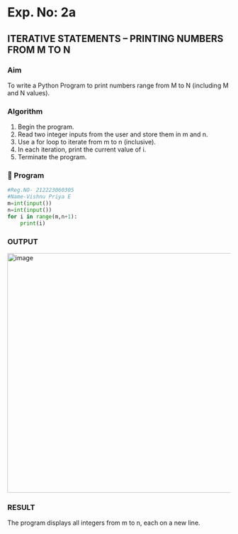 # Exp. No: 2a  
## ITERATIVE STATEMENTS – PRINTING NUMBERS FROM M TO N

###  Aim
To write a Python Program to print numbers range from M to N (including M and N values).
###  Algorithm

1. Begin the program.
2. Read two integer inputs from the user and store them in m and n.
3. Use a for loop to iterate from m to n (inclusive).
4. In each iteration, print the current value of i.
5. Terminate the program.

### 🧾 Program

```python
#Reg.NO- 212223060305
#Name-Vishnu Priya E
m=int(input())
n=int(input())
for i in range(m,n+1):
    print(i)
```
### OUTPUT
<img width="737" height="539" alt="image" src="https://github.com/user-attachments/assets/348d11df-7ea3-41d9-ae4e-4a720bc89606" />

### RESULT
The program displays all integers from m to n, each on a new line.

